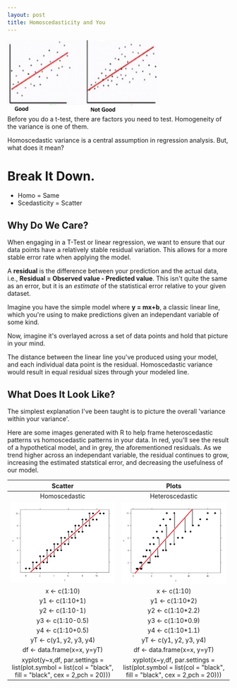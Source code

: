 ```yaml
---
layout: post
title: Homoscedasticity and You
---
```

<img src="/Images/homoscedasticity.png" class="inline"/><br>
Before you do a t-test, there are factors you need to test. Homogeneity of the variance is one of them.

Homoscedastic variance is a central assumption in regression analysis. But, what does it mean?

# Break It Down.    
* Homo = Same    
* Scedasticity = Scatter    

## Why Do We Care?
When engaging in a T-Test or linear regression, we want to ensure that our data points have a relatively stable residual variation. This allows for a more stable error rate when applying the model. 

A **residual** is the difference between your prediction and the actual data, i.e., **Residual = Observed value - Predicted value**. This isn't quite the same as an error, but it is an *estimate* of the statistical error relative to your given dataset. 

Imagine you have the simple model where **y = mx+b**, a classic linear line, which you're using to make predictions given an independant variable of some kind. 

Now, imagine it's overlayed across a set of data points and hold that picture in your mind. 

The distance between the linear line you've produced using your model, and each individual data point is the residual. Homoscedastic variance would result in equal residual sizes through your modeled line. 

## What Does It Look Like?   

The simplest explanation I've been taught is to picture the overall 'variance within your variance'.

Here are some images generated with R to help frame heteroscedastic patterns vs homoscedastic patterns in your data. In red, you'll see the result of a hypothetical model, and in grey, the aforementioned residuals. As we trend higher across an independant variable, the residual continues to grow, increasing the estimated statstical error, and decreasing the usefulness of our model. 

|Scatter | Plots|
|:----:|:-----:|
|Homoscedastic|Heteroscedastic|
|<img src="/Images/homsc1.png" class="inline"/>|<img src="/Images/heterosc.png" class="inline"/>|
|x <- c(1:10)|x <- c(1:10)|
|y1 <- c(1:10+1) | y1 <- c(1:10\*2)|
|y2 <- c(1:10-1)|y2 <- c(1:10\*2.2)|
|y3 <- c(1:10-0.5)|y3 <- c(1:10\*0.9)|
|y4 <- c(1:10+0.5)|y4 <- c(1:10\*1.1)|
|yT <- c(y1, y2, y3, y4)|yT <- c(y1, y2, y3, y4)|
|df <- data.frame(x=x, y=yT)|df <- data.frame(x=x, y=yT)|
| xyplot(y~x,df, par.settings = list(plot.symbol = list(col = "black", fill = "black", cex = 2,pch = 20)))|xyplot(x~y,df,  par.settings = list(plot.symbol = list(col = "black", fill = "black", cex = 2,pch = 20)))|
